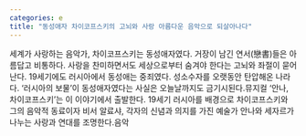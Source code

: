 ```yaml
---
categories: e
title: "동성애자 차이코프스키의 고뇌와 사랑 아름다운 음악으로 되살아나다"
---
```

세계가 사랑하는 음악가, 차이코프스키는 동성애자였다. 거장이 남긴 연서(戀書)들은 아름답고 비통하다. 사랑을 찬미하면서도 세상으로부터 숨겨야 한다는 고뇌와 좌절이 묻어난다. 19세기에도 러시아에서 동성애는 중죄였다. 성소수자를 오랫동안 탄압해온 나라다. ‘러시아의 보물’이 동성애자였다는 사실은 오늘날까지도 금기시된다.뮤지컬 ‘안나, 차이코프스키’는 이 이야기에서 출발한다. 19세기 러시아를 배경으로 차이코프스키와 그의 음악적 동료이자 비서 알료샤, 각자의 신념과 의지를 가진 예술가 안나와 세자르가 나누는 사랑과 연대를 조명한다.음악